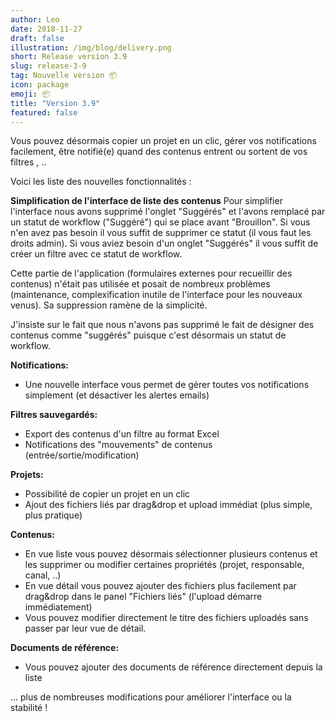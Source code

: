 ```yaml
---
author: Leo
date: 2018-11-27
draft: false
illustration: /img/blog/delivery.png
short: Release version 3.9
slug: release-3-9
tag: Nouvelle version 📦 
icon: package
emoji: 📦
title: "Version 3.9"
featured: false
---
```


Vous pouvez désormais copier un projet en un clic, gérer vos notifications facilement, être notifié(e) quand des contenus entrent ou sortent de vos filtres , ..

Voici les liste des nouvelles fonctionnalités : 

**Simplification de l'interface de liste des contenus**
Pour simplifier l'interface nous avons supprimé l'onglet "Suggérés" et l'avons remplacé par un statut de workflow ("Suggéré") qui se place avant "Brouillon". 
Si vous n'en avez pas besoin il vous suffit de supprimer ce statut (il vous faut les droits admin). 
Si vous aviez besoin d'un onglet "Suggérés" il vous suffit de créer un filtre avec ce statut de workflow.

Cette partie de l'application (formulaires externes pour recueillir des contenus) n'était pas utilisée et posait de nombreux problèmes (maintenance, complexification inutile de l'interface pour les nouveaux venus). Sa suppression ramène de la simplicité.

J'insiste sur le fait que nous n'avons pas supprimé le fait de désigner des contenus comme "suggérés" puisque c'est désormais un statut de workflow.

**Notifications:**
- Une nouvelle interface vous permet de gérer toutes vos notifications simplement (et désactiver les alertes emails)

**Filtres sauvegardés:**
- Export des contenus d'un filtre au format Excel
- Notifications des "mouvements" de contenus (entrée/sortie/modification) 

**Projets:**
- Possibilité de copier un projet en un clic
- Ajout des fichiers liés par drag&drop et upload immédiat (plus simple, plus pratique)

**Contenus:**
- En vue liste vous pouvez désormais sélectionner plusieurs contenus et les supprimer ou modifier certaines propriétés (projet, responsable, canal, ..)
- En vue détail vous pouvez ajouter des fichiers plus facilement par drag&drop dans le panel "Fichiers liés" (l'upload démarre immédiatement)
- Vous pouvez modifier directement le titre des fichiers uploadés sans passer par leur vue de détail.

**Documents de référence:**
- Vous pouvez ajouter des documents de référence directement depuis la liste


...
plus de nombreuses modifications pour améliorer l'interface ou la stabilité !



